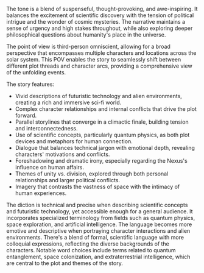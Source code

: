 
<tone>The tone is a blend of suspenseful, thought-provoking, and awe-inspiring. It balances the excitement of scientific discovery with the tension of political intrigue and the wonder of cosmic mysteries. The narrative maintains a sense of urgency and high stakes throughout, while also exploring deeper philosophical questions about humanity's place in the universe.</tone>

<pov>The point of view is third-person omniscient, allowing for a broad perspective that encompasses multiple characters and locations across the solar system. This POV enables the story to seamlessly shift between different plot threads and character arcs, providing a comprehensive view of the unfolding events.</pov>

<litdev>The story features:
- Vivid descriptions of futuristic technology and alien environments, creating a rich and immersive sci-fi world.
- Complex character relationships and internal conflicts that drive the plot forward.
- Parallel storylines that converge in a climactic finale, building tension and interconnectedness.
- Use of scientific concepts, particularly quantum physics, as both plot devices and metaphors for human connection.
- Dialogue that balances technical jargon with emotional depth, revealing characters' motivations and conflicts.
- Foreshadowing and dramatic irony, especially regarding the Nexus's influence on human affairs.
- Themes of unity vs. division, explored through both personal relationships and larger political conflicts.
- Imagery that contrasts the vastness of space with the intimacy of human experiences.</litdev>

<lexchoice>The diction is technical and precise when describing scientific concepts and futuristic technology, yet accessible enough for a general audience. It incorporates specialized terminology from fields such as quantum physics, space exploration, and artificial intelligence. The language becomes more emotive and descriptive when portraying character interactions and alien environments. There's a blend of formal, scientific language with more colloquial expressions, reflecting the diverse backgrounds of the characters. Notable word choices include terms related to quantum entanglement, space colonization, and extraterrestrial intelligence, which are central to the plot and themes of the story.</lexchoice>
